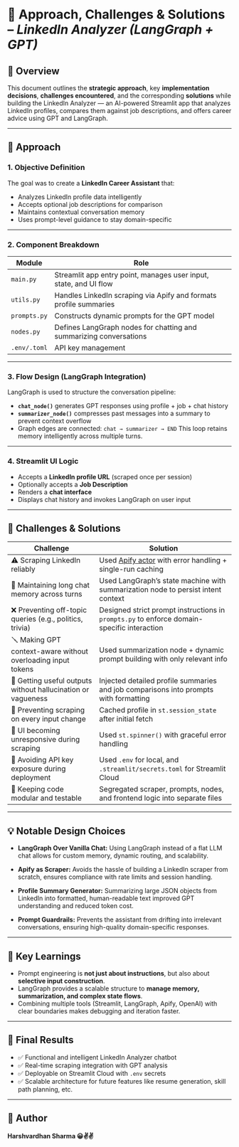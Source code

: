 # 📘 Approach, Challenges & Solutions – *LinkedIn Analyzer (LangGraph + GPT)*

## 📌 Overview

This document outlines the **strategic approach**, key **implementation decisions**, **challenges encountered**, and the corresponding **solutions** while building the LinkedIn Analyzer — an AI-powered Streamlit app that analyzes LinkedIn profiles, compares them against job descriptions, and offers career advice using GPT and LangGraph.

---

## 🧭 Approach

### 1. **Objective Definition**

The goal was to create a **LinkedIn Career Assistant** that:

* Analyzes LinkedIn profile data intelligently
* Accepts optional job descriptions for comparison
* Maintains contextual conversation memory
* Uses prompt-level guidance to stay domain-specific

---

### 2. **Component Breakdown**

| Module       | Role                                                               |
| ------------ | ------------------------------------------------------------------ |
| `main.py`    | Streamlit app entry point, manages user input, state, and UI flow  |
| `utils.py`   | Handles LinkedIn scraping via Apify and formats profile summaries  |
| `prompts.py` | Constructs dynamic prompts for the GPT model                       |
| `nodes.py`   | Defines LangGraph nodes for chatting and summarizing conversations |
| `.env/.toml` | API key management                                                 |

---

### 3. **Flow Design (LangGraph Integration)**

LangGraph is used to structure the conversation pipeline:

* **`chat_node()`** generates GPT responses using profile + job + chat history
* **`summarizer_node()`** compresses past messages into a summary to prevent context overflow
* Graph edges are connected:
  `chat → summarizer → END`
  This loop retains memory intelligently across multiple turns.

---

### 4. **Streamlit UI Logic**

* Accepts a **LinkedIn profile URL** (scraped once per session)
* Optionally accepts a **Job Description**
* Renders a **chat interface**
* Displays chat history and invokes LangGraph on user input

---

## 🚧 Challenges & Solutions

| **Challenge**                                                | **Solution**                                                                                                          |
| ------------------------------------------------------------ | --------------------------------------------------------------------------------------------------------------------- |
| ⚠️ Scraping LinkedIn reliably                                | Used [Apify actor](https://apify.com/supreme_coder/linkedin-profile-scraper) with error handling + single-run caching |
| 🧠 Maintaining long chat memory across turns                 | Used LangGraph’s state machine with summarization node to persist intent context                                      |
| ❌ Preventing off-topic queries (e.g., politics, trivia)      | Designed strict prompt instructions in `prompts.py` to enforce domain-specific interaction                            |
| 🪛 Making GPT context-aware without overloading input tokens | Used summarization node + dynamic prompt building with only relevant info                                             |
| 💬 Getting useful outputs without hallucination or vagueness | Injected detailed profile summaries and job comparisons into prompts with formatting                                  |
| 🧪 Preventing scraping on every input change                 | Cached profile in `st.session_state` after initial fetch                                                              |
| 🔄 UI becoming unresponsive during scraping                  | Used `st.spinner()` with graceful error handling                                                                      |
| 🔐 Avoiding API key exposure during deployment               | Used `.env` for local, and `.streamlit/secrets.toml` for Streamlit Cloud                                              |
| 🧱 Keeping code modular and testable                         | Segregated scraper, prompts, nodes, and frontend logic into separate files                                            |

---

## 💡 Notable Design Choices

* **LangGraph Over Vanilla Chat:**
  Using LangGraph instead of a flat LLM chat allows for custom memory, dynamic routing, and scalability.

* **Apify as Scraper:**
  Avoids the hassle of building a LinkedIn scraper from scratch, ensures compliance with rate limits and session handling.

* **Profile Summary Generator:**
  Summarizing large JSON objects from LinkedIn into formatted, human-readable text improved GPT understanding and reduced token cost.

* **Prompt Guardrails:**
  Prevents the assistant from drifting into irrelevant conversations, ensuring high-quality domain-specific responses.

---

## 📝 Key Learnings

* Prompt engineering is **not just about instructions**, but also about **selective input construction**.
* LangGraph provides a scalable structure to **manage memory, summarization, and complex state flows**.
* Combining multiple tools (Streamlit, LangGraph, Apify, OpenAI) with clear boundaries makes debugging and iteration faster.

---

## 🏁 Final Results

* ✅ Functional and intelligent LinkedIn Analyzer chatbot
* ✅ Real-time scraping integration with GPT analysis
* ✅ Deployable on Streamlit Cloud with `.env` secrets
* ✅ Scalable architecture for future features like resume generation, skill path planning, etc.

---

## 👤 Author

**Harshvardhan Sharma 😀✌️✌️**
